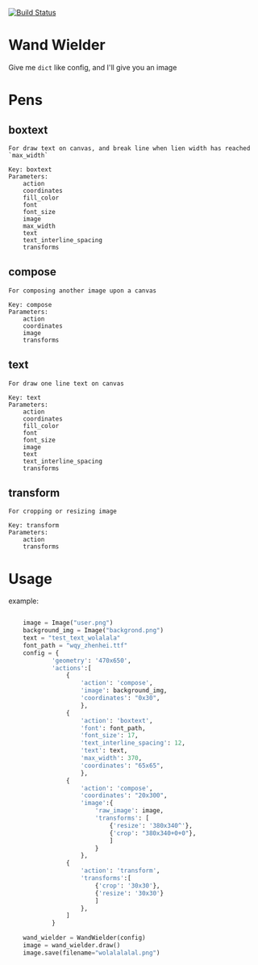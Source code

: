 [![Build Status](https://travis-ci.org/wooparadog/wand_wielder.svg?branch=master)](https://travis-ci.org/wooparadog/wand_wielder)

# Wand Wielder

Give me `dict` like config, and I'll give you an image

# Pens

## boxtext

    For draw text on canvas, and break line when lien width has reached `max_width` 

    Key: boxtext
    Parameters:
        action
        coordinates
        fill_color
        font
        font_size
        image
        max_width
        text
        text_interline_spacing
        transforms

## compose

    For composing another image upon a canvas 

    Key: compose
    Parameters:
        action
        coordinates
        image
        transforms

## text

    For draw one line text on canvas 

    Key: text
    Parameters:
        action
        coordinates
        fill_color
        font
        font_size
        image
        text
        text_interline_spacing
        transforms

## transform

    For cropping or resizing image 

    Key: transform
    Parameters:
        action
        transforms

# Usage

example:

```python

    image = Image("user.png")
    background_img = Image("backgrond.png")
    text = "test_text_wolalala"
    font_path = "wqy_zhenhei.ttf"
    config = {
            'geometry': '470x650',
            'actions':[
                {
                    'action': 'compose',
                    'image': background_img,
                    'coordinates': "0x30",
                    },
                {
                    'action': 'boxtext',
                    'font': font_path,
                    'font_size': 17,
                    'text_interline_spacing': 12,
                    'text': text,
                    'max_width': 370,
                    'coordinates': "65x65",
                    },
                {
                    'action': 'compose',
                    'coordinates': "20x300",
                    'image':{
                        'raw_image': image,
                        'transforms': [
                            {'resize': '380x340^'},
                            {'crop': "380x340+0+0"},
                            ]
                        }
                    },
                {
                    'action': 'transform',
                    'transforms':[
                        {'crop': '30x30'},
                        {'resize': '30x30'}
                        ]
                    },
                ]
            }

    wand_wielder = WandWielder(config)
    image = wand_wielder.draw()
    image.save(filename="wolalalalal.png")
```
